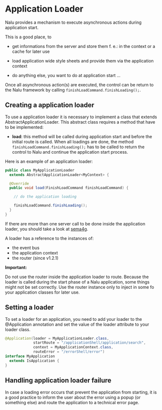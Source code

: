 # Application Loader
Nalu provides a mechanism to execute asynchronous actions during application start.

This is a good place, to

* get informations from the server and store them f. e.: in the context or a cache for later use

* load application wide style sheets and provide them via the application context

* do anything else, you want to do at application start ...

Once all asynchronous action(s) are executed, the control can be return to the Nalu framework by calling `finishLoadCommand.finishLoading();`.

## Creating a application loader
To use a application loader it is necessary to implement a class that extends AbstractApplicationLoader. This abstract class requires a method that have to be implemented:

* **load**: this method will be called during application start and before the initial route is called. When all loadings are done, the method ```finishLoadCommand.finishLoading();``` has to be called to return the control to Nalu and continue the application start process.

Here is an example of an application loader:

```Java
public class MyApplicationLoader
  extends AbstractApplicationLoader<MyContext> {

  @Override
  public void load(FinishLoadCommand finishLoadCommand) {

    // do the application loading

    finishLoadCommand.finishLoading();
  }
}
```
If there are more than one server call to be done inside the application loader, you should take a look at [sema4g](https://github.com/mvp4g/sema4g).

A loader has a reference to the instances of:

* the event bus
* the application context
* the router (since v1.2.1)

**Important:**

Do not use the router inside the application loader to route. Because the loader is called during the start phase of a Nalu application, some things might not be set correctly. Use the router instance only to inject in some fo your application classes for later use.

## Setting a loader
To set a loader for an application, you need to add your loader to the @Application annotation and set the value of the loader attribute to your loader class.

```Java
@Application(loader = MyApplicationLoader.class,
             startRoute = "/applicationShell/application/search",
             context = MyApplicationContext.class,
             routeError = "/errorShell/error")
interface MyApplication
  extends IsApplication {
}
```

## Handling application loader failure
In case a loading error occurs that prevent the application from starting, it is a good practice to inform the user about the error using a popup (or something else) and route the application to a technical error page.

